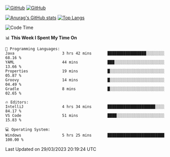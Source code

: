 [![GitHub](https://img.shields.io/github/followers/sharpxk?style=social)](https://github.com/sharpxk) [![GitHub](https://img.shields.io/github/stars/sharpxk?style=social)](https://github.com/sharpxk)

[![Anurag's GitHub stats](https://github-readme-stats-git-masterrstaa-rickstaa.vercel.app/api?username=sharpxk&hide=contribs,prs,issues&show_icons=true&theme=tokyonight)](https://github.com/anuraghazra/github-readme-stats)
[![Top Langs](https://github-readme-stats-git-masterrstaa-rickstaa.vercel.app/api/top-langs/?username=sharpxk&layout=compact&theme=tokyonight)](https://github.com/anuraghazra/github-readme-stats)

<!--START_SECTION:waka-->
![Code Time](http://img.shields.io/badge/Code%20Time-2%20hrs%206%20mins-blue)

📊 **This Week I Spent My Time On** 

```text
💬 Programming Languages: 
Java                     3 hrs 42 mins       █████████████████░░░░░░░░   68.16 % 
YAML                     44 mins             ███░░░░░░░░░░░░░░░░░░░░░░   13.66 % 
Properties               19 mins             █░░░░░░░░░░░░░░░░░░░░░░░░   05.87 % 
Groovy                   14 mins             █░░░░░░░░░░░░░░░░░░░░░░░░   04.49 % 
Gradle                   8 mins              █░░░░░░░░░░░░░░░░░░░░░░░░   02.65 % 

🔥 Editors: 
IntelliJ                 4 hrs 34 mins       █████████████████████░░░░   84.17 % 
VS Code                  51 mins             ████░░░░░░░░░░░░░░░░░░░░░   15.83 % 

💻 Operating System: 
Windows                  5 hrs 25 mins       █████████████████████████   100.00 % 
```


 Last Updated on 29/03/2023 20:19:24 UTC
<!--END_SECTION:waka-->
